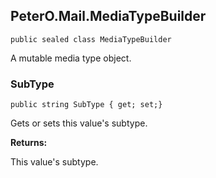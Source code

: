 ## PeterO.Mail.MediaTypeBuilder

    public sealed class MediaTypeBuilder

A mutable media type object.

### SubType

    public string SubType { get; set;}

Gets or sets this value's subtype.

<b>Returns:</b>

This value's subtype.
